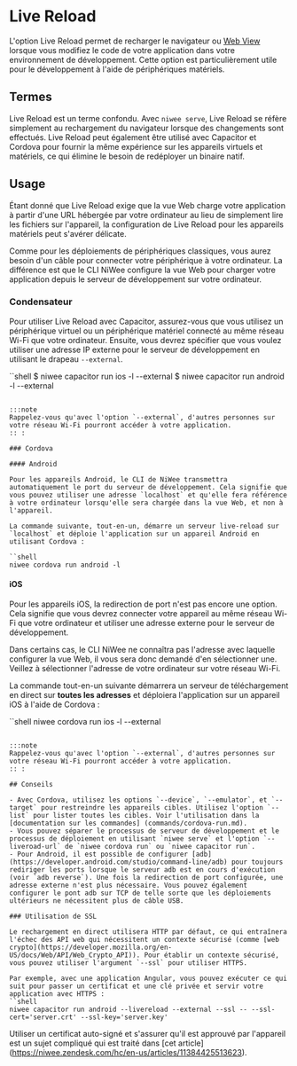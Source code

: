 # Live Reload

L'option Live Reload permet de recharger le navigateur ou [Web View](../core-concepts/webview.md) lorsque vous modifiez le code de votre application dans votre environnement de développement. Cette option est particulièrement utile pour le développement à l'aide de périphériques matériels.

## Termes

Live Reload est un terme confondu. Avec `niwee serve`, Live Reload se réfère simplement au rechargement du navigateur lorsque des changements sont effectués. Live Reload peut également être utilisé avec Capacitor et Cordova pour fournir la même expérience sur les appareils virtuels et matériels, ce qui élimine le besoin de redéployer un binaire natif.

## Usage

Étant donné que Live Reload exige que la vue Web charge votre application à partir d'une URL hébergée par votre ordinateur au lieu de simplement lire les fichiers sur l'appareil, la configuration de Live Reload pour les appareils matériels peut s'avérer délicate.

Comme pour les déploiements de périphériques classiques, vous aurez besoin d'un câble pour connecter votre périphérique à votre ordinateur. La différence est que le CLI NiWee configure la vue Web pour charger votre application depuis le serveur de développement sur votre ordinateur.

### Condensateur

Pour utiliser Live Reload avec Capacitor, assurez-vous que vous utilisez un périphérique virtuel ou un périphérique matériel connecté au même réseau Wi-Fi que votre ordinateur. Ensuite, vous devrez spécifier que vous voulez utiliser une adresse IP externe pour le serveur de développement en utilisant le drapeau `--external`.

``shell
$ niwee capacitor run ios -l --external
$ niwee capacitor run android -l --external
```

:::note
Rappelez-vous qu'avec l'option `--external`, d'autres personnes sur votre réseau Wi-Fi pourront accéder à votre application.
:: :

### Cordova

#### Android

Pour les appareils Android, le CLI de NiWee transmettra automatiquement le port du serveur de développement. Cela signifie que vous pouvez utiliser une adresse `localhost` et qu'elle fera référence à votre ordinateur lorsqu'elle sera chargée dans la vue Web, et non à l'appareil.

La commande suivante, tout-en-un, démarre un serveur live-reload sur `localhost` et déploie l'application sur un appareil Android en utilisant Cordova :

``shell
niwee cordova run android -l
```

#### iOS

Pour les appareils iOS, la redirection de port n'est pas encore une option. Cela signifie que vous devrez connecter votre appareil au même réseau Wi-Fi que votre ordinateur et utiliser une adresse externe pour le serveur de développement.

Dans certains cas, le CLI NiWee ne connaîtra pas l'adresse avec laquelle configurer la vue Web, il vous sera donc demandé d'en sélectionner une. Veillez à sélectionner l'adresse de votre ordinateur sur votre réseau Wi-Fi.

La commande tout-en-un suivante démarrera un serveur de téléchargement en direct sur **toutes les adresses** et déploiera l'application sur un appareil iOS à l'aide de Cordova :

``shell
niwee cordova run ios -l --external
```

:::note
Rappelez-vous qu'avec l'option `--external`, d'autres personnes sur votre réseau Wi-Fi pourront accéder à votre application.
:: :

## Conseils

- Avec Cordova, utilisez les options `--device`, `--emulator`, et `--target` pour restreindre les appareils cibles. Utilisez l'option `--list` pour lister toutes les cibles. Voir l'utilisation dans la [documentation sur les commandes] (commands/cordova-run.md).
- Vous pouvez séparer le processus de serveur de développement et le processus de déploiement en utilisant `niwee serve` et l'option `--liveroad-url` de `niwee cordova run` ou `niwee capacitor run`.
- Pour Android, il est possible de configurer [adb](https://developer.android.com/studio/command-line/adb) pour toujours rediriger les ports lorsque le serveur adb est en cours d'exécution (voir `adb reverse`). Une fois la redirection de port configurée, une adresse externe n'est plus nécessaire. Vous pouvez également configurer le pont adb sur TCP de telle sorte que les déploiements ultérieurs ne nécessitent plus de câble USB.

### Utilisation de SSL

Le rechargement en direct utilisera HTTP par défaut, ce qui entraînera l'échec des API web qui nécessitent un contexte sécurisé (comme [web crypto](https://developer.mozilla.org/en-US/docs/Web/API/Web_Crypto_API)). Pour établir un contexte sécurisé, vous pouvez utiliser l'argument `--ssl` pour utiliser HTTPS.

Par exemple, avec une application Angular, vous pouvez exécuter ce qui suit pour passer un certificat et une clé privée et servir votre application avec HTTPS :
``shell
niwee capacitor run android --livereload --external --ssl -- --ssl-cert='server.crt' --ssl-key='server.key'
```

Utiliser un certificat auto-signé et s'assurer qu'il est approuvé par l'appareil est un sujet compliqué qui est traité dans [cet article] (https://niwee.zendesk.com/hc/en-us/articles/11384425513623).